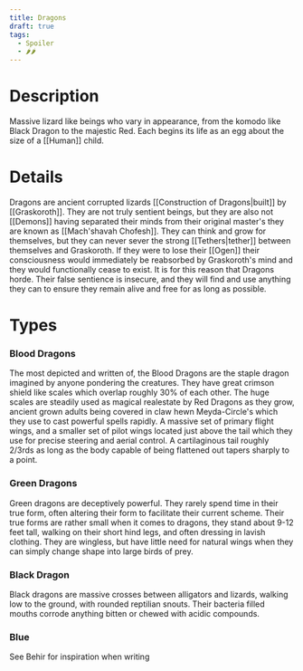 ```yaml
---
title: Dragons
draft: true
tags:
  - Spoiler
  - 🌶🌶
---
```

# Description
Massive lizard like beings who vary in appearance, from the komodo like Black Dragon to the majestic Red. Each begins its life as an egg about the size of a [[Human]] child.
# Details
Dragons are ancient corrupted lizards [[Construction of Dragons|built]] by [[Graskoroth]]. They are not truly sentient beings, but they are also not [[Demons]] having separated their minds from their original master's they are known as [[Mach'shavah Chofesh]]. They can think and grow for themselves, but they can never sever the strong [[Tethers|tether]] between themselves and Graskoroth. If they were to lose their [[Ogen]] their consciousness would immediately be reabsorbed by Graskoroth's mind and they would functionally cease to exist. It is for this reason that Dragons horde. Their false sentience is insecure, and they will find and use anything they can to ensure they remain alive and free for as long as possible.

# Types
### Blood Dragons
The most depicted and written of, the Blood Dragons are the staple dragon imagined by anyone pondering the creatures. They have great crimson shield like scales which overlap roughly 30% of each other. The huge scales are steadily used as magical realestate by Red Dragons as they grow, ancient grown adults being covered in claw hewn Meyda-Circle's which they use to cast powerful spells rapidly. A massive set of primary flight wings, and a smaller set of pilot wings located just above the tail which they use for precise steering and aerial control. A cartilaginous tail roughly 2/3rds as long as the body capable of being flattened out tapers sharply to a point.
### Green Dragons
Green dragons are deceptively powerful. They rarely spend time in their true form, often altering their form to facilitate their current scheme. Their true forms are rather small when it comes to dragons, they stand about 9-12 feet tall, walking on their short hind legs, and often dressing in lavish clothing. They are wingless, but have little need for natural wings when they can simply change shape into large birds of prey.
### Black Dragon
Black dragons are massive crosses between alligators and lizards, walking low to the ground, with rounded reptilian snouts. Their bacteria filled mouths corrode anything bitten or chewed with acidic compounds.
### Blue
See Behir for inspiration when writing
